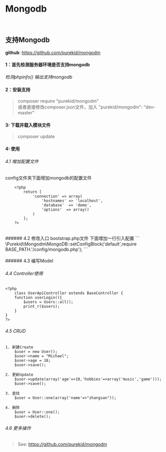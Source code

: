 # Mongodb

<br>  

## 支持Mongodb

**github**: <https://github.com/purekid/mongodm>


#### 1：首先检测服务器环境是否支持mongodb 


*检测phpinfo() 输出支持mongodb*
  
    
      
        
        

#### 2：安装支持

> composer require "purekid/mongodm"  
> 或者直接修改composer.json文件，加入 "purekid/mongodm": "dev-master"

#### 3: 下载并载入模块文件
>composer update


#### 4: 使用

######   4.1 增加配置文件
config文件夹下面增加mongodb的配置文件
   
        <?php
	   		return [
  				'connection' => array(
        			'hostnames' => 'localhost',
        			'database'  => 'demo',
        			'options'  => array()
    			)
  			];
  		?>
 
<br>
######  4.2 修改入口
bootstrap.php文件 下面增加一行引入配置  
``` \Purekid\Mongodm\MongoDB::setConfigBlock('default',require BASE_PATH.'/config/mongodb.php'); ```
<br><br>
###### 4.3 编写Model
    <?php
    use Purekid\Mongodm\Model;
    class Users extends Model{
        static $collection = "admin";
    }
    ?>  
    
###### 4.4 Controller使用
    <?php
		class UserApiController extends BaseController {
    	function userLogin(){
        	$users = Users::all();
        	print_r($users);
    	}
	}
	?>


###### 4.5 CRUD
    1. 新建Create
    	$user = new User();
    	$user->name = "Michael";
    	$user->age = 18;
    	$user->save();
    	
    2. 更新Update
    	$user->update(array('age'=>18,'hobbies'=>array('music','game'))); 
    	$user->save();
    	
    3. 查找
    	$user = User::one(array('name'=>"zhangsan"));
    	
    4. 删除
    	$user = User::one();
    	$user->delete();
    	
    	
    	
    	
###### 4.6 更多操作
> See: <https://github.com/purekid/mongodm>
    	
